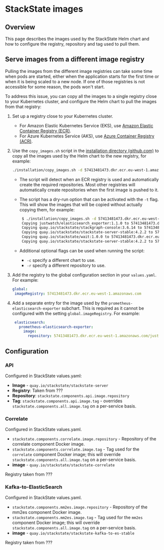 # StackState images

## Overview 

This page describes the images used by the StackState Helm chart and how to configure the registry, repository and tag used to pull them.

## Serve images from a different image registry

Pulling the images from the different image registries can take some time when pods are started, either when the application starts for the first time or when it is being scaled to a new node. If one of those registries is not accessible for some reason, the pods won't start.

To address this issue, you can copy all the images to a single registry close to your Kubernetes cluster, and configure the Helm chart to pull the images from that registry:

1. Set up a registry close to your Kubernetes cluster.
   * For Amazon Elastic Kubernetes Service \(EKS\), use [Amazon Elastic Container Registry \(ECR\)](https://aws.amazon.com/ecr/).
   * For Azure Kubernetes Service \(AKS\), use [Azure Container Registry \(ACR\)](https://azure.microsoft.com/en-us/services/container-registry/).
2. Use the `copy_images.sh` script in the [installation directory \(github.com\)](https://github.com/StackVista/helm-charts/tree/master/stable/stackstate/installation) to copy all the images used by the Helm chart to the new registry, for example:

   ```bash
   ./installation/copy_images.sh -d 57413481473.dkr.ecr.eu-west-1.amazonaws.com
   ```

   * The script will detect when an ECR registry is used and automatically create the required repositories. Most other registries will automatically create repositories when the first image is pushed to it.
   * The script has a dry-run option that can be activated with the `-t` flag. This will show the images that will be copied without actually copying them, for example:

     ```bash
      $ ./installation/copy_images.sh -d 57413481473.dkr.ecr.eu-west-1.amazonaws.com -t
      Copying justwatch/elasticsearch_exporter:1.1.0 to 57413481473.dkr.ecr.eu-west-1.amazonaws.com/justwatch/elasticsearch_exporter:1.1.0 (dry-run)
      Copying quay.io/stackstate/stackgraph-console:3.6.14 to 57413481473.dkr.ecr.eu-west-1.amazonaws.com/stackstate/stackgraph-console:3.6.14 (dry-run)
      Copying quay.io/stackstate/stackstate-server-stable:4.2.2 to 57413481473.dkr.ecr.eu-west-1.amazonaws.com/stackstate/stackstate-server-stable:4.2.2 (dry-run)
      Copying quay.io/stackstate/wait:1.0.0 to 57413481473.dkr.ecr.eu-west-1.amazonaws.com/stackstate/wait:1.0.0 (dry-run)
      Copying quay.io/stackstate/stackstate-server-stable:4.2.2 to 57413481473.dkr.ecr.eu-west-1.amazonaws.com/stackstate/stackstate-server-stable:4.2.2 (dry-run)
     ```

   * Additional optional flags can be used when running the script:
     * `-c` specify a different chart to use.
     * `-r` specify a different repository to use.

3. Add the registry to the global configuration section in your `values.yaml`. For example:

   ```yaml
   global:
    imageRegistry: 57413481473.dkr.ecr.eu-west-1.amazonaws.com
   ```

4. Add a separate entry for the image used by the `prometheus-elasticsearch-exporter` subchart. This is required as it cannot be configured with the setting `global.imageRegistry`. For example:

     ```yaml
      elasticsearch:
        prometheus-elasticsearch-exporter:
          image:
            repository: 57413481473.dkr.ecr.eu-west-1.amazonaws.com/justwatch/elasticsearch_exporter
     ```

## Configuration

### API

Configured in StackState values.yaml:

* **Image** - `quay.io/stackstate/stackstate-server`
* **Registry**: Taken from ???
* **Repository**: `stackstate.components.api.image.repository`
* **Tag**: `stackstate.components.api.image.tag` - overrides `stackstate.components.all.image.tag` on a per-service basis.

### Correlate

Configured in StackState values.yaml.

* `stackstate.components.correlate.image.repository` - Repository of the correlate component Docker image.
* `stackstate.components.correlate.image.tag` - Tag used for the `correlate` component Docker image; this will override `stackstate.components.all.image.tag` on a per-service basis.
* **image** - `quay.io/stackstate/stackstate-correlate`

Registry taken from ???

### Kafka-to-ElasticSearch 

Configured in StackState values.yaml.

* `stackstate.components.mm2es.image.repository` - Repository of the mm2es component Docker image.
* `stackstate.components.mm2es.image.tag` - Tag used for the `mm2es` component Docker image; this will override `stackstate.components.all.image.tag` on a per-service basis.
* **image** - `quay.io/stackstate/stackstate-kafka-to-es-stable`

Registry taken from ???